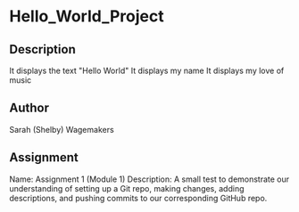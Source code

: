 # Hello_World_Project
 
## Description
It displays the text "Hello World"
It displays my name
It displays my love of music
 
## Author
Sarah (Shelby) Wagemakers

## Assignment
Name: Assignment 1 (Module 1)
Description: A small test to demonstrate our understanding of setting up a Git repo, making changes, adding descriptions, and pushing commits to our corresponding GitHub repo.